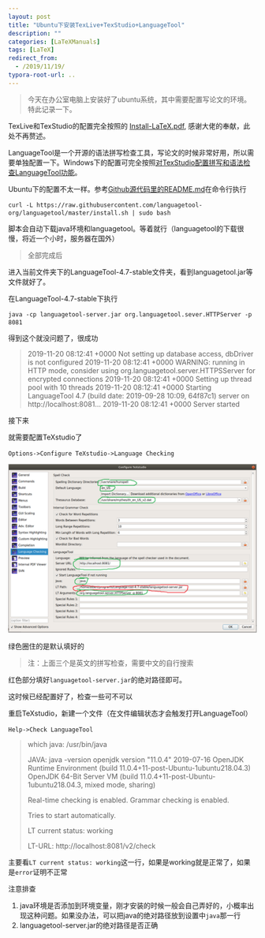 ```yaml
---
layout: post
title: "Ubuntu下安装TexLive+TexStudio+LanguageTool"
description: ""
categories: [LaTeXManuals]
tags: [LaTeX]
redirect_from:
  - /2019/11/19/
typora-root-url: ..
---
```



>今天在办公室电脑上安装好了ubuntu系统，其中需要配置写论文的环境。特此记录一下。

TexLive和TexStudio的配置完全按照的 [Install-LaTeX.pdf](https://github.com/OsbertWang/install-latex/releases/download/v2019.11.13/Install-LaTeX.pdf), 感谢大佬的奉献，此处不再赘述。

LanguageTool是一个开源的语法拼写检查工具，写论文的时候非常好用，所以需要单独配置一下。Windows下的配置可完全按照[对TexStudio配置拼写和语法检查LanguageTool功能]( https://blog.csdn.net/yinqingwang/article/details/54583541 )。

Ubuntu下的配置不太一样。参考[Github源代码里的README.md]( https://github.com/languagetool-org/languagetool )在命令行执行

```shell
curl -L https://raw.githubusercontent.com/languagetool-org/languagetool/master/install.sh | sudo bash
```

脚本会自动下载java环境和languagetool。等着就行（languagetool的下载很慢，将近一个小时，服务器在国外）

> 全部完成后

进入当前文件夹下的LanguageTool-4.7-stable文件夹，看到languagetool.jar等文件就好了。

在LanguageTool-4.7-stable下执行

```shell
java -cp languagetool-server.jar org.languagetool.sever.HTTPServer -p 8081
```

得到这个就没问题了，很成功

> 2019-11-20 08:12:41 +0000 Not setting up database access, dbDriver is not configured
> 2019-11-20 08:12:41 +0000 WARNING: running in HTTP mode, consider using org.languagetool.server.HTTPSServer for encrypted connections
> 2019-11-20 08:12:41 +0000 Setting up thread pool with 10 threads
> 2019-11-20 08:12:41 +0000 Starting LanguageTool 4.7 (build date: 2019-09-28 10:09, 64f87c1) server on http://localhost:8081...
> 2019-11-20 08:12:41 +0000 Server started

接下来

就需要配置TeXstudio了

`Options->Configure TeXstudio->Language Checking`

![texstudio](/images/posts/2019-11-19/texstudio.png)

绿色圈住的是默认填好的

> 注：上面三个是英文的拼写检查，需要中文的自行搜索

红色部分填好`languagetool-server.jar`的绝对路径即可。

这时候已经配置好了，检查一些可不可以

重启TeXstudio，新建一个文件（在文件编辑状态才会触发打开LanguageTool）

`Help->Check LanguageTool`

> which java: /usr/bin/java
>
> JAVA: java -version
> openjdk version "11.0.4" 2019-07-16
> OpenJDK Runtime Environment (build 11.0.4+11-post-Ubuntu-1ubuntu218.04.3)
> OpenJDK 64-Bit Server VM (build 11.0.4+11-post-Ubuntu-1ubuntu218.04.3, mixed mode, sharing)
>
> Real-time checking is enabled.
> Grammar checking is enabled.
>
> Tries to start automatically.
>
> LT current status: working
>
> LT-URL: http://localhost:8081/v2/check

主要看`LT current status: working`这一行，如果是working就是正常了，如果是`error`证明不正常

注意排查

1. java环境是否添加到环境变量，刚才安装的时候一般会自己弄好的，小概率出现这种问题。如果没办法，可以把java的绝对路径放到设置中`java`那一行
2. languagetool-server.jar的绝对路径是否正确
